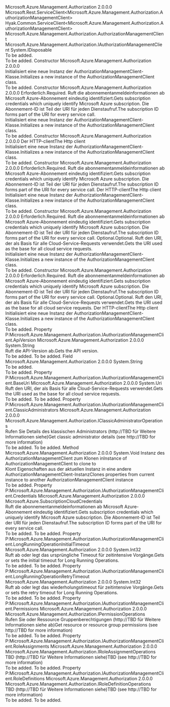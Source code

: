<Type Name="AuthorizationManagementClient" FullName="Microsoft.Azure.Management.Authorization.AuthorizationManagementClient">
  <TypeSignature Language="C#" Value="public class AuthorizationManagementClient : Hyak.Common.ServiceClient&lt;Microsoft.Azure.Management.Authorization.AuthorizationManagementClient&gt;, IDisposable, Microsoft.Azure.Management.Authorization.IAuthorizationManagementClient" />
  <TypeSignature Language="ILAsm" Value=".class public auto ansi beforefieldinit AuthorizationManagementClient extends Hyak.Common.ServiceClient`1&lt;class Microsoft.Azure.Management.Authorization.AuthorizationManagementClient&gt; implements class Microsoft.Azure.Management.Authorization.IAuthorizationManagementClient, class System.IDisposable" />
  <TypeSignature Language="DocId" Value="T:Microsoft.Azure.Management.Authorization.AuthorizationManagementClient" />
  <TypeSignature Language="VB.NET" Value="Public Class AuthorizationManagementClient&#xA;Inherits ServiceClient(Of AuthorizationManagementClient)&#xA;Implements IAuthorizationManagementClient, IDisposable" />
  <TypeSignature Language="F#" Value="type AuthorizationManagementClient = class&#xA;    inherit ServiceClient&lt;AuthorizationManagementClient&gt;&#xA;    interface IAuthorizationManagementClient&#xA;    interface IDisposable" />
  <AssemblyInfo>
    <AssemblyName>Microsoft.Azure.Management.Authorization</AssemblyName>
    <AssemblyVersion>2.0.0.0</AssemblyVersion>
  </AssemblyInfo>
  <Base>
    <BaseTypeName>Microsoft.Rest.ServiceClient&lt;Microsoft.Azure.Management.Authorization.AuthorizationManagementClient&gt;</BaseTypeName>
    <BaseTypeName FrameworkAlternate="azure-dotnet">Hyak.Common.ServiceClient&lt;Microsoft.Azure.Management.Authorization.AuthorizationManagementClient&gt;</BaseTypeName>
    <BaseTypeArguments>
      <BaseTypeArgument TypeParamName="!0">Microsoft.Azure.Management.Authorization.AuthorizationManagementClient</BaseTypeArgument>
    </BaseTypeArguments>
  </Base>
  <Interfaces>
    <Interface>
      <InterfaceName>Microsoft.Azure.Management.Authorization.IAuthorizationManagementClient</InterfaceName>
    </Interface>
    <Interface>
      <InterfaceName>System.IDisposable</InterfaceName>
    </Interface>
  </Interfaces>
  <Docs>
    <summary>To be added.</summary>
    <remarks>To be added.</remarks>
  </Docs>
  <Members>
    <Member MemberName=".ctor">
      <MemberSignature Language="C#" Value="public AuthorizationManagementClient ();" />
      <MemberSignature Language="ILAsm" Value=".method public hidebysig specialname rtspecialname instance void .ctor() cil managed" />
      <MemberSignature Language="DocId" Value="M:Microsoft.Azure.Management.Authorization.AuthorizationManagementClient.#ctor" />
      <MemberSignature Language="VB.NET" Value="Public Sub New ()" />
      <MemberType>Constructor</MemberType>
      <AssemblyInfo>
        <AssemblyName>Microsoft.Azure.Management.Authorization</AssemblyName>
        <AssemblyVersion>2.0.0.0</AssemblyVersion>
      </AssemblyInfo>
      <Parameters />
      <Docs>
        <summary>
            <span data-ttu-id="07b05-101">Initialisiert eine neue Instanz der AuthorizationManagementClient-Klasse.</span><span class="sxs-lookup"><span data-stu-id="07b05-101">Initializes a new instance of the AuthorizationManagementClient class.</span></span>
            </summary>
        <remarks>To be added.</remarks>
      </Docs>
    </Member>
    <Member MemberName=".ctor">
      <MemberSignature Language="C#" Value="public AuthorizationManagementClient (Microsoft.Azure.SubscriptionCloudCredentials credentials);" />
      <MemberSignature Language="ILAsm" Value=".method public hidebysig specialname rtspecialname instance void .ctor(class Microsoft.Azure.SubscriptionCloudCredentials credentials) cil managed" />
      <MemberSignature Language="DocId" Value="M:Microsoft.Azure.Management.Authorization.AuthorizationManagementClient.#ctor(Microsoft.Azure.SubscriptionCloudCredentials)" />
      <MemberSignature Language="VB.NET" Value="Public Sub New (credentials As SubscriptionCloudCredentials)" />
      <MemberSignature Language="F#" Value="new Microsoft.Azure.Management.Authorization.AuthorizationManagementClient : Microsoft.Azure.SubscriptionCloudCredentials -&gt; Microsoft.Azure.Management.Authorization.AuthorizationManagementClient" Usage="new Microsoft.Azure.Management.Authorization.AuthorizationManagementClient credentials" />
      <MemberType>Constructor</MemberType>
      <AssemblyInfo>
        <AssemblyName>Microsoft.Azure.Management.Authorization</AssemblyName>
        <AssemblyVersion>2.0.0.0</AssemblyVersion>
      </AssemblyInfo>
      <Parameters>
        <Parameter Name="credentials" Type="Microsoft.Azure.SubscriptionCloudCredentials" />
      </Parameters>
      <Docs>
        <param name="credentials">
            <span data-ttu-id="07b05-102">Erforderlich.</span><span class="sxs-lookup"><span data-stu-id="07b05-102">Required.</span></span> <span data-ttu-id="07b05-103">Ruft die abonnementanmeldeinformationen ab Microsoft Azure-Abonnement eindeutig identifiziert.</span><span class="sxs-lookup"><span data-stu-id="07b05-103">Gets subscription credentials which uniquely identify Microsoft Azure subscription.</span></span> <span data-ttu-id="07b05-104">Die Abonnement-ID ist Teil der URI für jeden Dienstaufruf.</span><span class="sxs-lookup"><span data-stu-id="07b05-104">The subscription ID forms part of the URI for every service call.</span></span>
            </param>
        <summary>
            <span data-ttu-id="07b05-105">Initialisiert eine neue Instanz der AuthorizationManagementClient-Klasse.</span><span class="sxs-lookup"><span data-stu-id="07b05-105">Initializes a new instance of the AuthorizationManagementClient class.</span></span>
            </summary>
        <remarks>To be added.</remarks>
      </Docs>
    </Member>
    <Member MemberName=".ctor">
      <MemberSignature Language="C#" Value="public AuthorizationManagementClient (System.Net.Http.HttpClient httpClient);" />
      <MemberSignature Language="ILAsm" Value=".method public hidebysig specialname rtspecialname instance void .ctor(class System.Net.Http.HttpClient httpClient) cil managed" />
      <MemberSignature Language="DocId" Value="M:Microsoft.Azure.Management.Authorization.AuthorizationManagementClient.#ctor(System.Net.Http.HttpClient)" />
      <MemberSignature Language="F#" Value="new Microsoft.Azure.Management.Authorization.AuthorizationManagementClient : System.Net.Http.HttpClient -&gt; Microsoft.Azure.Management.Authorization.AuthorizationManagementClient" Usage="new Microsoft.Azure.Management.Authorization.AuthorizationManagementClient httpClient" />
      <MemberType>Constructor</MemberType>
      <AssemblyInfo>
        <AssemblyName>Microsoft.Azure.Management.Authorization</AssemblyName>
        <AssemblyVersion>2.0.0.0</AssemblyVersion>
      </AssemblyInfo>
      <Parameters>
        <Parameter Name="httpClient" Type="System.Net.Http.HttpClient" />
      </Parameters>
      <Docs>
        <param name="httpClient">
            <span data-ttu-id="07b05-106">Der HTTP-client</span><span class="sxs-lookup"><span data-stu-id="07b05-106">The Http client</span></span>
            </param>
        <summary>
            <span data-ttu-id="07b05-107">Initialisiert eine neue Instanz der AuthorizationManagementClient-Klasse.</span><span class="sxs-lookup"><span data-stu-id="07b05-107">Initializes a new instance of the AuthorizationManagementClient class.</span></span>
            </summary>
        <remarks>To be added.</remarks>
      </Docs>
    </Member>
    <Member MemberName=".ctor">
      <MemberSignature Language="C#" Value="public AuthorizationManagementClient (Microsoft.Azure.SubscriptionCloudCredentials credentials, System.Net.Http.HttpClient httpClient);" />
      <MemberSignature Language="ILAsm" Value=".method public hidebysig specialname rtspecialname instance void .ctor(class Microsoft.Azure.SubscriptionCloudCredentials credentials, class System.Net.Http.HttpClient httpClient) cil managed" />
      <MemberSignature Language="DocId" Value="M:Microsoft.Azure.Management.Authorization.AuthorizationManagementClient.#ctor(Microsoft.Azure.SubscriptionCloudCredentials,System.Net.Http.HttpClient)" />
      <MemberSignature Language="F#" Value="new Microsoft.Azure.Management.Authorization.AuthorizationManagementClient : Microsoft.Azure.SubscriptionCloudCredentials * System.Net.Http.HttpClient -&gt; Microsoft.Azure.Management.Authorization.AuthorizationManagementClient" Usage="new Microsoft.Azure.Management.Authorization.AuthorizationManagementClient (credentials, httpClient)" />
      <MemberType>Constructor</MemberType>
      <AssemblyInfo>
        <AssemblyName>Microsoft.Azure.Management.Authorization</AssemblyName>
        <AssemblyVersion>2.0.0.0</AssemblyVersion>
      </AssemblyInfo>
      <Parameters>
        <Parameter Name="credentials" Type="Microsoft.Azure.SubscriptionCloudCredentials" />
        <Parameter Name="httpClient" Type="System.Net.Http.HttpClient" />
      </Parameters>
      <Docs>
        <param name="credentials">
            <span data-ttu-id="07b05-108">Erforderlich.</span><span class="sxs-lookup"><span data-stu-id="07b05-108">Required.</span></span> <span data-ttu-id="07b05-109">Ruft die abonnementanmeldeinformationen ab Microsoft Azure-Abonnement eindeutig identifiziert.</span><span class="sxs-lookup"><span data-stu-id="07b05-109">Gets subscription credentials which uniquely identify Microsoft Azure subscription.</span></span> <span data-ttu-id="07b05-110">Die Abonnement-ID ist Teil der URI für jeden Dienstaufruf.</span><span class="sxs-lookup"><span data-stu-id="07b05-110">The subscription ID forms part of the URI for every service call.</span></span>
            </param>
        <param name="httpClient">
            <span data-ttu-id="07b05-111">Der HTTP-client</span><span class="sxs-lookup"><span data-stu-id="07b05-111">The Http client</span></span>
            </param>
        <summary>
            <span data-ttu-id="07b05-112">Initialisiert eine neue Instanz der AuthorizationManagementClient-Klasse.</span><span class="sxs-lookup"><span data-stu-id="07b05-112">Initializes a new instance of the AuthorizationManagementClient class.</span></span>
            </summary>
        <remarks>To be added.</remarks>
      </Docs>
    </Member>
    <Member MemberName=".ctor">
      <MemberSignature Language="C#" Value="public AuthorizationManagementClient (Microsoft.Azure.SubscriptionCloudCredentials credentials, Uri baseUri);" />
      <MemberSignature Language="ILAsm" Value=".method public hidebysig specialname rtspecialname instance void .ctor(class Microsoft.Azure.SubscriptionCloudCredentials credentials, class System.Uri baseUri) cil managed" />
      <MemberSignature Language="DocId" Value="M:Microsoft.Azure.Management.Authorization.AuthorizationManagementClient.#ctor(Microsoft.Azure.SubscriptionCloudCredentials,System.Uri)" />
      <MemberSignature Language="VB.NET" Value="Public Sub New (credentials As SubscriptionCloudCredentials, baseUri As Uri)" />
      <MemberSignature Language="F#" Value="new Microsoft.Azure.Management.Authorization.AuthorizationManagementClient : Microsoft.Azure.SubscriptionCloudCredentials * Uri -&gt; Microsoft.Azure.Management.Authorization.AuthorizationManagementClient" Usage="new Microsoft.Azure.Management.Authorization.AuthorizationManagementClient (credentials, baseUri)" />
      <MemberType>Constructor</MemberType>
      <AssemblyInfo>
        <AssemblyName>Microsoft.Azure.Management.Authorization</AssemblyName>
        <AssemblyVersion>2.0.0.0</AssemblyVersion>
      </AssemblyInfo>
      <Parameters>
        <Parameter Name="credentials" Type="Microsoft.Azure.SubscriptionCloudCredentials" />
        <Parameter Name="baseUri" Type="System.Uri" />
      </Parameters>
      <Docs>
        <param name="credentials">
            <span data-ttu-id="07b05-113">Erforderlich.</span><span class="sxs-lookup"><span data-stu-id="07b05-113">Required.</span></span> <span data-ttu-id="07b05-114">Ruft die abonnementanmeldeinformationen ab Microsoft Azure-Abonnement eindeutig identifiziert.</span><span class="sxs-lookup"><span data-stu-id="07b05-114">Gets subscription credentials which uniquely identify Microsoft Azure subscription.</span></span> <span data-ttu-id="07b05-115">Die Abonnement-ID ist Teil der URI für jeden Dienstaufruf.</span><span class="sxs-lookup"><span data-stu-id="07b05-115">The subscription ID forms part of the URI for every service call.</span></span>
            </param>
        <param name="baseUri">
            <span data-ttu-id="07b05-116">Optional.</span><span class="sxs-lookup"><span data-stu-id="07b05-116">Optional.</span></span> <span data-ttu-id="07b05-117">Ruft den URI, der als Basis für alle Cloud-Service-Requests verwendet.</span><span class="sxs-lookup"><span data-stu-id="07b05-117">Gets the URI used as the base for all cloud service requests.</span></span>
            </param>
        <summary>
            <span data-ttu-id="07b05-118">Initialisiert eine neue Instanz der AuthorizationManagementClient-Klasse.</span><span class="sxs-lookup"><span data-stu-id="07b05-118">Initializes a new instance of the AuthorizationManagementClient class.</span></span>
            </summary>
        <remarks>To be added.</remarks>
      </Docs>
    </Member>
    <Member MemberName=".ctor">
      <MemberSignature Language="C#" Value="public AuthorizationManagementClient (Microsoft.Azure.SubscriptionCloudCredentials credentials, Uri baseUri, System.Net.Http.HttpClient httpClient);" />
      <MemberSignature Language="ILAsm" Value=".method public hidebysig specialname rtspecialname instance void .ctor(class Microsoft.Azure.SubscriptionCloudCredentials credentials, class System.Uri baseUri, class System.Net.Http.HttpClient httpClient) cil managed" />
      <MemberSignature Language="DocId" Value="M:Microsoft.Azure.Management.Authorization.AuthorizationManagementClient.#ctor(Microsoft.Azure.SubscriptionCloudCredentials,System.Uri,System.Net.Http.HttpClient)" />
      <MemberSignature Language="F#" Value="new Microsoft.Azure.Management.Authorization.AuthorizationManagementClient : Microsoft.Azure.SubscriptionCloudCredentials * Uri * System.Net.Http.HttpClient -&gt; Microsoft.Azure.Management.Authorization.AuthorizationManagementClient" Usage="new Microsoft.Azure.Management.Authorization.AuthorizationManagementClient (credentials, baseUri, httpClient)" />
      <MemberType>Constructor</MemberType>
      <AssemblyInfo>
        <AssemblyName>Microsoft.Azure.Management.Authorization</AssemblyName>
        <AssemblyVersion>2.0.0.0</AssemblyVersion>
      </AssemblyInfo>
      <Parameters>
        <Parameter Name="credentials" Type="Microsoft.Azure.SubscriptionCloudCredentials" />
        <Parameter Name="baseUri" Type="System.Uri" />
        <Parameter Name="httpClient" Type="System.Net.Http.HttpClient" />
      </Parameters>
      <Docs>
        <param name="credentials">
            <span data-ttu-id="07b05-119">Erforderlich.</span><span class="sxs-lookup"><span data-stu-id="07b05-119">Required.</span></span> <span data-ttu-id="07b05-120">Ruft die abonnementanmeldeinformationen ab Microsoft Azure-Abonnement eindeutig identifiziert.</span><span class="sxs-lookup"><span data-stu-id="07b05-120">Gets subscription credentials which uniquely identify Microsoft Azure subscription.</span></span> <span data-ttu-id="07b05-121">Die Abonnement-ID ist Teil der URI für jeden Dienstaufruf.</span><span class="sxs-lookup"><span data-stu-id="07b05-121">The subscription ID forms part of the URI for every service call.</span></span>
            </param>
        <param name="baseUri">
            <span data-ttu-id="07b05-122">Optional.</span><span class="sxs-lookup"><span data-stu-id="07b05-122">Optional.</span></span> <span data-ttu-id="07b05-123">Ruft den URI, der als Basis für alle Cloud-Service-Requests verwendet.</span><span class="sxs-lookup"><span data-stu-id="07b05-123">Gets the URI used as the base for all cloud service requests.</span></span>
            </param>
        <param name="httpClient">
            <span data-ttu-id="07b05-124">Der HTTP-client</span><span class="sxs-lookup"><span data-stu-id="07b05-124">The Http client</span></span>
            </param>
        <summary>
            <span data-ttu-id="07b05-125">Initialisiert eine neue Instanz der AuthorizationManagementClient-Klasse.</span><span class="sxs-lookup"><span data-stu-id="07b05-125">Initializes a new instance of the AuthorizationManagementClient class.</span></span>
            </summary>
        <remarks>To be added.</remarks>
      </Docs>
    </Member>
    <Member MemberName="ApiVersion">
      <MemberSignature Language="C#" Value="public string ApiVersion { get; }" />
      <MemberSignature Language="ILAsm" Value=".property instance string ApiVersion" />
      <MemberSignature Language="DocId" Value="P:Microsoft.Azure.Management.Authorization.AuthorizationManagementClient.ApiVersion" />
      <MemberSignature Language="VB.NET" Value="Public ReadOnly Property ApiVersion As String" />
      <MemberSignature Language="F#" Value="member this.ApiVersion : string" Usage="Microsoft.Azure.Management.Authorization.AuthorizationManagementClient.ApiVersion" />
      <MemberType>Property</MemberType>
      <Implements>
        <InterfaceMember>P:Microsoft.Azure.Management.Authorization.IAuthorizationManagementClient.ApiVersion</InterfaceMember>
      </Implements>
      <AssemblyInfo>
        <AssemblyName>Microsoft.Azure.Management.Authorization</AssemblyName>
        <AssemblyVersion>2.0.0.0</AssemblyVersion>
      </AssemblyInfo>
      <ReturnValue>
        <ReturnType>System.String</ReturnType>
      </ReturnValue>
      <Docs>
        <summary>
            <span data-ttu-id="07b05-126">Ruft die API-Version ab.</span><span class="sxs-lookup"><span data-stu-id="07b05-126">Gets the API version.</span></span>
            </summary>
        <value>To be added.</value>
        <remarks>To be added.</remarks>
      </Docs>
    </Member>
    <Member MemberName="APIVersion">
      <MemberSignature Language="C#" Value="public const string APIVersion;" />
      <MemberSignature Language="ILAsm" Value=".field public static literal string APIVersion" />
      <MemberSignature Language="DocId" Value="F:Microsoft.Azure.Management.Authorization.AuthorizationManagementClient.APIVersion" />
      <MemberSignature Language="VB.NET" Value="Public Const APIVersion As String " />
      <MemberSignature Language="F#" Value="val mutable APIVersion : string" Usage="Microsoft.Azure.Management.Authorization.AuthorizationManagementClient.APIVersion" />
      <MemberType>Field</MemberType>
      <AssemblyInfo>
        <AssemblyName>Microsoft.Azure.Management.Authorization</AssemblyName>
        <AssemblyVersion>2.0.0.0</AssemblyVersion>
      </AssemblyInfo>
      <ReturnValue>
        <ReturnType>System.String</ReturnType>
      </ReturnValue>
      <Docs>
        <summary>To be added.</summary>
        <remarks>To be added.</remarks>
      </Docs>
    </Member>
    <Member MemberName="BaseUri">
      <MemberSignature Language="C#" Value="public Uri BaseUri { get; }" />
      <MemberSignature Language="ILAsm" Value=".property instance class System.Uri BaseUri" />
      <MemberSignature Language="DocId" Value="P:Microsoft.Azure.Management.Authorization.AuthorizationManagementClient.BaseUri" />
      <MemberSignature Language="VB.NET" Value="Public ReadOnly Property BaseUri As Uri" />
      <MemberSignature Language="F#" Value="member this.BaseUri : Uri" Usage="Microsoft.Azure.Management.Authorization.AuthorizationManagementClient.BaseUri" />
      <MemberType>Property</MemberType>
      <Implements>
        <InterfaceMember>P:Microsoft.Azure.Management.Authorization.IAuthorizationManagementClient.BaseUri</InterfaceMember>
      </Implements>
      <AssemblyInfo>
        <AssemblyName>Microsoft.Azure.Management.Authorization</AssemblyName>
        <AssemblyVersion>2.0.0.0</AssemblyVersion>
      </AssemblyInfo>
      <ReturnValue>
        <ReturnType>System.Uri</ReturnType>
      </ReturnValue>
      <Docs>
        <summary>
            <span data-ttu-id="07b05-127">Ruft den URI, der als Basis für alle Cloud-Service-Requests verwendet.</span><span class="sxs-lookup"><span data-stu-id="07b05-127">Gets the URI used as the base for all cloud service requests.</span></span>
            </summary>
        <value>To be added.</value>
        <remarks>To be added.</remarks>
      </Docs>
    </Member>
    <Member MemberName="ClassicAdministrators">
      <MemberSignature Language="C#" Value="public virtual Microsoft.Azure.Management.Authorization.IClassicAdministratorOperations ClassicAdministrators { get; }" />
      <MemberSignature Language="ILAsm" Value=".property instance class Microsoft.Azure.Management.Authorization.IClassicAdministratorOperations ClassicAdministrators" />
      <MemberSignature Language="DocId" Value="P:Microsoft.Azure.Management.Authorization.AuthorizationManagementClient.ClassicAdministrators" />
      <MemberSignature Language="VB.NET" Value="Public Overridable ReadOnly Property ClassicAdministrators As IClassicAdministratorOperations" />
      <MemberSignature Language="F#" Value="member this.ClassicAdministrators : Microsoft.Azure.Management.Authorization.IClassicAdministratorOperations" Usage="Microsoft.Azure.Management.Authorization.AuthorizationManagementClient.ClassicAdministrators" />
      <MemberType>Property</MemberType>
      <Implements>
        <InterfaceMember>P:Microsoft.Azure.Management.Authorization.IAuthorizationManagementClient.ClassicAdministrators</InterfaceMember>
      </Implements>
      <AssemblyInfo>
        <AssemblyName>Microsoft.Azure.Management.Authorization</AssemblyName>
        <AssemblyVersion>2.0.0.0</AssemblyVersion>
      </AssemblyInfo>
      <ReturnValue>
        <ReturnType>Microsoft.Azure.Management.Authorization.IClassicAdministratorOperations</ReturnType>
      </ReturnValue>
      <Docs>
        <summary>
            <span data-ttu-id="07b05-128">Rufen Sie Details des klassischen Administrators (http://TBD für Weitere Informationen siehe)</span><span class="sxs-lookup"><span data-stu-id="07b05-128">Get classic administrator details  (see http://TBD for more information)</span></span>
            </summary>
        <value>To be added.</value>
        <remarks>To be added.</remarks>
      </Docs>
    </Member>
    <Member MemberName="Clone">
      <MemberSignature Language="C#" Value="protected override void Clone (Hyak.Common.ServiceClient&lt;Microsoft.Azure.Management.Authorization.AuthorizationManagementClient&gt; client);" />
      <MemberSignature Language="ILAsm" Value=".method familyhidebysig virtual instance void Clone(class Hyak.Common.ServiceClient`1&lt;class Microsoft.Azure.Management.Authorization.AuthorizationManagementClient&gt; client) cil managed" />
      <MemberSignature Language="DocId" Value="M:Microsoft.Azure.Management.Authorization.AuthorizationManagementClient.Clone(Hyak.Common.ServiceClient{Microsoft.Azure.Management.Authorization.AuthorizationManagementClient})" />
      <MemberSignature Language="VB.NET" Value="Protected Overrides Sub Clone (client As ServiceClient(Of AuthorizationManagementClient))" />
      <MemberSignature Language="F#" Value="override this.Clone : Hyak.Common.ServiceClient&lt;Microsoft.Azure.Management.Authorization.AuthorizationManagementClient&gt; -&gt; unit" Usage="authorizationManagementClient.Clone client" />
      <MemberType>Method</MemberType>
      <AssemblyInfo>
        <AssemblyName>Microsoft.Azure.Management.Authorization</AssemblyName>
        <AssemblyVersion>2.0.0.0</AssemblyVersion>
      </AssemblyInfo>
      <ReturnValue>
        <ReturnType>System.Void</ReturnType>
      </ReturnValue>
      <Parameters>
        <Parameter Name="client" Type="Hyak.Common.ServiceClient&lt;Microsoft.Azure.Management.Authorization.AuthorizationManagementClient&gt;" />
      </Parameters>
      <Docs>
        <param name="client">
            <span data-ttu-id="07b05-129">Instanz des AuthorizationManagementClient zum Klonen in</span><span class="sxs-lookup"><span data-stu-id="07b05-129">Instance of AuthorizationManagementClient to clone to</span></span>
            </param>
        <summary>
            <span data-ttu-id="07b05-130">Klont Eigenschaften aus der aktuellen Instanz in eine andere AuthorizationManagementClient-Instanz</span><span class="sxs-lookup"><span data-stu-id="07b05-130">Clones properties from current instance to another AuthorizationManagementClient instance</span></span>
            </summary>
        <remarks>To be added.</remarks>
      </Docs>
    </Member>
    <Member MemberName="Credentials">
      <MemberSignature Language="C#" Value="public Microsoft.Azure.SubscriptionCloudCredentials Credentials { get; }" />
      <MemberSignature Language="ILAsm" Value=".property instance class Microsoft.Azure.SubscriptionCloudCredentials Credentials" />
      <MemberSignature Language="DocId" Value="P:Microsoft.Azure.Management.Authorization.AuthorizationManagementClient.Credentials" />
      <MemberSignature Language="VB.NET" Value="Public ReadOnly Property Credentials As SubscriptionCloudCredentials" />
      <MemberSignature Language="F#" Value="member this.Credentials : Microsoft.Azure.SubscriptionCloudCredentials" Usage="Microsoft.Azure.Management.Authorization.AuthorizationManagementClient.Credentials" />
      <MemberType>Property</MemberType>
      <Implements>
        <InterfaceMember>P:Microsoft.Azure.Management.Authorization.IAuthorizationManagementClient.Credentials</InterfaceMember>
      </Implements>
      <AssemblyInfo>
        <AssemblyName>Microsoft.Azure.Management.Authorization</AssemblyName>
        <AssemblyVersion>2.0.0.0</AssemblyVersion>
      </AssemblyInfo>
      <ReturnValue>
        <ReturnType>Microsoft.Azure.SubscriptionCloudCredentials</ReturnType>
      </ReturnValue>
      <Docs>
        <summary>
            <span data-ttu-id="07b05-131">Ruft die abonnementanmeldeinformationen ab Microsoft Azure-Abonnement eindeutig identifiziert.</span><span class="sxs-lookup"><span data-stu-id="07b05-131">Gets subscription credentials which uniquely identify Microsoft Azure subscription.</span></span> <span data-ttu-id="07b05-132">Die Abonnement-ID ist Teil der URI für jeden Dienstaufruf.</span><span class="sxs-lookup"><span data-stu-id="07b05-132">The subscription ID forms part of the URI for every service call.</span></span>
            </summary>
        <value>To be added.</value>
        <remarks>To be added.</remarks>
      </Docs>
    </Member>
    <Member MemberName="LongRunningOperationInitialTimeout">
      <MemberSignature Language="C#" Value="public int LongRunningOperationInitialTimeout { get; set; }" />
      <MemberSignature Language="ILAsm" Value=".property instance int32 LongRunningOperationInitialTimeout" />
      <MemberSignature Language="DocId" Value="P:Microsoft.Azure.Management.Authorization.AuthorizationManagementClient.LongRunningOperationInitialTimeout" />
      <MemberSignature Language="VB.NET" Value="Public Property LongRunningOperationInitialTimeout As Integer" />
      <MemberSignature Language="F#" Value="member this.LongRunningOperationInitialTimeout : int with get, set" Usage="Microsoft.Azure.Management.Authorization.AuthorizationManagementClient.LongRunningOperationInitialTimeout" />
      <MemberType>Property</MemberType>
      <Implements>
        <InterfaceMember>P:Microsoft.Azure.Management.Authorization.IAuthorizationManagementClient.LongRunningOperationInitialTimeout</InterfaceMember>
      </Implements>
      <AssemblyInfo>
        <AssemblyName>Microsoft.Azure.Management.Authorization</AssemblyName>
        <AssemblyVersion>2.0.0.0</AssemblyVersion>
      </AssemblyInfo>
      <ReturnValue>
        <ReturnType>System.Int32</ReturnType>
      </ReturnValue>
      <Docs>
        <summary>
            <span data-ttu-id="07b05-133">Ruft ab oder legt das ursprüngliche Timeout für zeitintensive Vorgänge.</span><span class="sxs-lookup"><span data-stu-id="07b05-133">Gets or sets the initial timeout for Long Running Operations.</span></span>
            </summary>
        <value>To be added.</value>
        <remarks>To be added.</remarks>
      </Docs>
    </Member>
    <Member MemberName="LongRunningOperationRetryTimeout">
      <MemberSignature Language="C#" Value="public int LongRunningOperationRetryTimeout { get; set; }" />
      <MemberSignature Language="ILAsm" Value=".property instance int32 LongRunningOperationRetryTimeout" />
      <MemberSignature Language="DocId" Value="P:Microsoft.Azure.Management.Authorization.AuthorizationManagementClient.LongRunningOperationRetryTimeout" />
      <MemberSignature Language="VB.NET" Value="Public Property LongRunningOperationRetryTimeout As Integer" />
      <MemberSignature Language="F#" Value="member this.LongRunningOperationRetryTimeout : int with get, set" Usage="Microsoft.Azure.Management.Authorization.AuthorizationManagementClient.LongRunningOperationRetryTimeout" />
      <MemberType>Property</MemberType>
      <Implements>
        <InterfaceMember>P:Microsoft.Azure.Management.Authorization.IAuthorizationManagementClient.LongRunningOperationRetryTimeout</InterfaceMember>
      </Implements>
      <AssemblyInfo>
        <AssemblyName>Microsoft.Azure.Management.Authorization</AssemblyName>
        <AssemblyVersion>2.0.0.0</AssemblyVersion>
      </AssemblyInfo>
      <ReturnValue>
        <ReturnType>System.Int32</ReturnType>
      </ReturnValue>
      <Docs>
        <summary>
            <span data-ttu-id="07b05-134">Ruft ab oder legt das wiederholungstimeout für zeitintensive Vorgänge.</span><span class="sxs-lookup"><span data-stu-id="07b05-134">Gets or sets the retry timeout for Long Running Operations.</span></span>
            </summary>
        <value>To be added.</value>
        <remarks>To be added.</remarks>
      </Docs>
    </Member>
    <Member MemberName="Permissions">
      <MemberSignature Language="C#" Value="public virtual Microsoft.Azure.Management.Authorization.IPermissionOperations Permissions { get; }" />
      <MemberSignature Language="ILAsm" Value=".property instance class Microsoft.Azure.Management.Authorization.IPermissionOperations Permissions" />
      <MemberSignature Language="DocId" Value="P:Microsoft.Azure.Management.Authorization.AuthorizationManagementClient.Permissions" />
      <MemberSignature Language="VB.NET" Value="Public Overridable ReadOnly Property Permissions As IPermissionOperations" />
      <MemberSignature Language="F#" Value="member this.Permissions : Microsoft.Azure.Management.Authorization.IPermissionOperations" Usage="Microsoft.Azure.Management.Authorization.AuthorizationManagementClient.Permissions" />
      <MemberType>Property</MemberType>
      <Implements>
        <InterfaceMember>P:Microsoft.Azure.Management.Authorization.IAuthorizationManagementClient.Permissions</InterfaceMember>
      </Implements>
      <AssemblyInfo>
        <AssemblyName>Microsoft.Azure.Management.Authorization</AssemblyName>
        <AssemblyVersion>2.0.0.0</AssemblyVersion>
      </AssemblyInfo>
      <ReturnValue>
        <ReturnType>Microsoft.Azure.Management.Authorization.IPermissionOperations</ReturnType>
      </ReturnValue>
      <Docs>
        <summary>
            <span data-ttu-id="07b05-135">Rufen Sie oder Ressource Gruppenberechtigungen (http://TBD für Weitere Informationen siehe ab)</span><span class="sxs-lookup"><span data-stu-id="07b05-135">Get resource or resource group permissions  (see http://TBD for more information)</span></span>
            </summary>
        <value>To be added.</value>
        <remarks>To be added.</remarks>
      </Docs>
    </Member>
    <Member MemberName="RoleAssignments">
      <MemberSignature Language="C#" Value="public virtual Microsoft.Azure.Management.Authorization.IRoleAssignmentOperations RoleAssignments { get; }" />
      <MemberSignature Language="ILAsm" Value=".property instance class Microsoft.Azure.Management.Authorization.IRoleAssignmentOperations RoleAssignments" />
      <MemberSignature Language="DocId" Value="P:Microsoft.Azure.Management.Authorization.AuthorizationManagementClient.RoleAssignments" />
      <MemberSignature Language="VB.NET" Value="Public Overridable ReadOnly Property RoleAssignments As IRoleAssignmentOperations" />
      <MemberSignature Language="F#" Value="member this.RoleAssignments : Microsoft.Azure.Management.Authorization.IRoleAssignmentOperations" Usage="Microsoft.Azure.Management.Authorization.AuthorizationManagementClient.RoleAssignments" />
      <MemberType>Property</MemberType>
      <Implements>
        <InterfaceMember>P:Microsoft.Azure.Management.Authorization.IAuthorizationManagementClient.RoleAssignments</InterfaceMember>
      </Implements>
      <AssemblyInfo>
        <AssemblyName>Microsoft.Azure.Management.Authorization</AssemblyName>
        <AssemblyVersion>2.0.0.0</AssemblyVersion>
      </AssemblyInfo>
      <ReturnValue>
        <ReturnType>Microsoft.Azure.Management.Authorization.IRoleAssignmentOperations</ReturnType>
      </ReturnValue>
      <Docs>
        <summary>
            <span data-ttu-id="07b05-136">TBD (http://TBD für Weitere Informationen siehe)</span><span class="sxs-lookup"><span data-stu-id="07b05-136">TBD  (see http://TBD for more information)</span></span>
            </summary>
        <value>To be added.</value>
        <remarks>To be added.</remarks>
      </Docs>
    </Member>
    <Member MemberName="RoleDefinitions">
      <MemberSignature Language="C#" Value="public virtual Microsoft.Azure.Management.Authorization.IRoleDefinitionOperations RoleDefinitions { get; }" />
      <MemberSignature Language="ILAsm" Value=".property instance class Microsoft.Azure.Management.Authorization.IRoleDefinitionOperations RoleDefinitions" />
      <MemberSignature Language="DocId" Value="P:Microsoft.Azure.Management.Authorization.AuthorizationManagementClient.RoleDefinitions" />
      <MemberSignature Language="VB.NET" Value="Public Overridable ReadOnly Property RoleDefinitions As IRoleDefinitionOperations" />
      <MemberSignature Language="F#" Value="member this.RoleDefinitions : Microsoft.Azure.Management.Authorization.IRoleDefinitionOperations" Usage="Microsoft.Azure.Management.Authorization.AuthorizationManagementClient.RoleDefinitions" />
      <MemberType>Property</MemberType>
      <Implements>
        <InterfaceMember>P:Microsoft.Azure.Management.Authorization.IAuthorizationManagementClient.RoleDefinitions</InterfaceMember>
      </Implements>
      <AssemblyInfo>
        <AssemblyName>Microsoft.Azure.Management.Authorization</AssemblyName>
        <AssemblyVersion>2.0.0.0</AssemblyVersion>
      </AssemblyInfo>
      <ReturnValue>
        <ReturnType>Microsoft.Azure.Management.Authorization.IRoleDefinitionOperations</ReturnType>
      </ReturnValue>
      <Docs>
        <summary>
            <span data-ttu-id="07b05-137">TBD (http://TBD für Weitere Informationen siehe)</span><span class="sxs-lookup"><span data-stu-id="07b05-137">TBD  (see http://TBD for more information)</span></span>
            </summary>
        <value>To be added.</value>
        <remarks>To be added.</remarks>
      </Docs>
    </Member>
  </Members>
</Type>